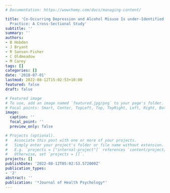 ```yaml
---
# Documentation: https://wowchemy.com/docs/managing-content/

title: 'Co-Occurring Depression and Alcohol Misuse Is under-Identified in General
  Practice: A Cross-Sectional Study'
subtitle: ''
summary: ''
authors:
- B Hobden
- J Bryant
- R Sanson-Fisher
- C Oldmeadow
- M Carey
tags: []
categories: []
date: '2018-07-01'
lastmod: 2022-08-12T15:02:53+10:00
featured: false
draft: false

# Featured image
# To use, add an image named `featured.jpg/png` to your page's folder.
# Focal points: Smart, Center, TopLeft, Top, TopRight, Left, Right, BottomLeft, Bottom, BottomRight.
image:
  caption: ''
  focal_point: ''
  preview_only: false

# Projects (optional).
#   Associate this post with one or more of your projects.
#   Simply enter your project's folder or file name without extension.
#   E.g. `projects = ["internal-project"]` references `content/project/deep-learning/index.md`.
#   Otherwise, set `projects = []`.
projects: []
publishDate: '2022-08-12T05:02:53.572000Z'
publication_types:
- '2'
abstract: ''
publication: '*Journal of Health Psychology*'
---
```


